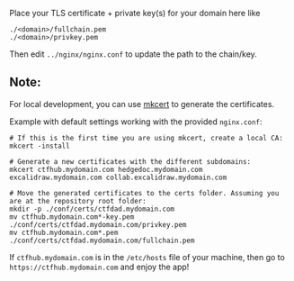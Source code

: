 Place your TLS certificate + private key(s) for your domain here like

```
./<domain>/fullchain.pem
./<domain>/privkey.pem
```

Then edit `../nginx/nginx.conf` to update the path to the chain/key.

Note:
-----

For local development, you can use [mkcert](https://github.com/FiloSottile/mkcert) to generate the certificates.

Example with default settings working with the provided `nginx.conf`:


```
# If this is the first time you are using mkcert, create a local CA:
mkcert -install

# Generate a new certificates with the different subdomains:
mkcert ctfhub.mydomain.com hedgedoc.mydomain.com excalidraw.mydomain.com collab.excalidraw.mydomain.com

# Move the generated certificates to the certs folder. Assuming you are at the repository root folder:
mkdir -p ./conf/certs/ctfdad.mydomain.com
mv ctfhub.mydomain.com*-key.pem ./conf/certs/ctfdad.mydomain.com/privkey.pem
mv ctfhub.mydomain.com*.pem ./conf/certs/ctfdad.mydomain.com/fullchain.pem
```

If `ctfhub.mydomain.com` is in the `/etc/hosts` file of your machine, then go to `https://ctfhub.mydomain.com` and enjoy the app!

